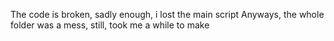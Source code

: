 The code is broken, sadly enough, i lost the main script
Anyways, the whole folder was a mess, still, took me a while to make
